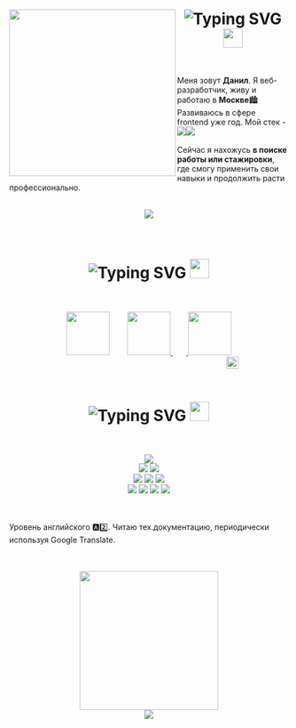 <div align="center">
  <img src="https://devathon.com/wp-content/uploads/2020/01/react-js-developers-devathon-2-1.png" width="300" align="left">
  <h1>
    <img src="https://readme-typing-svg.herokuapp.com?font=Ariel&weight=900&size=33&duration=1000&pause=1000&color=000000&vCenter=true&width=121&height=36&lines=%D0%9F%D1%80%D0%B8%D0%B2%D0%B5%D1%82!" alt="Typing SVG" />
    <img src="https://s12.gifyu.com/images/SQHG6.gif" width="35">
  </h1>
</div>
<div>
<br>
  <p>Меня зовут <b>Данил</b>. Я веб-разработчик, живу и работаю в <b>Москве</b>🏙️Развиваюсь в сфере frontend уже год. Мой стек - 
<img src="https://img.shields.io/badge/vuejs-%2335495e.svg?style=for-the-badge&logo=vuedotjs&logoColor=%234FC08D"><img src="https://img.shields.io/badge/node.js-6DA55F?style=for-the-badge&logo=node.js&logoColor=white">
    <br><br> Сейчас я нахожусь <b>в поиске работы или стажировки</b>, где смогу применить свои навыки и продолжить расти профессионально.</p>
<br>
  <div align="center">
  <img src="https://github-profile-trophy.vercel.app/?username=Peper0niSpray&theme=discord&column=-1&no-frame=true&no-bg=true&title=Followers,Commit,Repositories">
</div>
</div>
<br>
<br>
<div align="center">
  <h1>
    <img src="https://readme-typing-svg.herokuapp.com?font=Ariel&weight=900&size=33&duration=1000&pause=1000&color=000000&vCenter=true&width=146&height=36&lines=%D0%9A%D0%BE%D0%BD%D1%82%D0%B0%D0%BA%D1%82%D1%8B" alt="Typing SVG" />
    <img src="https://cdn-0.emojis.wiki/emoji-pics-lf/telegram/telephone-receiver-telegram.gif" width="35">
  </h1>
  <br>
<br>
  <a href="pasechnik.dany@yandex.ru"><img src="https://i.ibb.co/h8p00Rg/gmail.png" width="78"></a>
  <img src="https://img.alicdn.com/imgextra/i4/6000000003119/O1CN01XwOE5b1YuXpzFNGwq_!!6000000003119-0-tbvideo.jpg" width="24" height="0">
  <a href="https://t.me/Chandelier_In_Space"><img src="https://i.ibb.co/RN5bQkM/telegram-1.png" width="78"> 
  <img src="https://img.alicdn.com/imgextra/i4/6000000003119/O1CN01XwOE5b1YuXpzFNGwq_!!6000000003119-0-tbvideo.jpg" width="24" height="0">
  <a href="https://hh.ru/resume/dce6c561ff058943e00039ed1f363948437079?customDomain=1"><img src="https://upload.wikimedia.org/wikipedia/commons/7/79/HeadHunter_logo.png" width="78"></a>
<br>
<img src="https://img.alicdn.com/imgextra/i4/6000000003119/O1CN01XwOE5b1YuXpzFNGwq_!!6000000003119-0-tbvideo.jpg" width="298" height="0">
<img src="https://chatdoma.ru/wa-data/public/shop/img/source.gif" width="22">
</div>
<br>
<div align="center">
<h1>
  <img src="https://readme-typing-svg.herokuapp.com?font=Ariel&weight=900&size=33&duration=1000&pause=1000&color=000000&vCenter=true&width=202&height=36&lines=%E3%85%A4%E3%85%A4%D0%AF%D0%B7%D1%8B%D0%BA%D0%B8%E3%85%A4%E3%85%A4;%D0%98%D0%BD%D1%81%D1%82%D1%80%D1%83%D0%BC%D0%B5%D0%BD%D1%82%D1%8B" alt="Typing SVG" />
  <img src="https://s12.gifyu.com/images/SQKME.gif" width="35">
</h1> 
</div>
<br>
<br>
<div align="center">
<div align="center">
<div align="center">
<div align="center">
<img src="https://img.shields.io/badge/javascript-%23323330.svg?style=for-the-badge&logo=javascript&logoColor=%23F7DF1E" />
</div>
<img src="https://img.shields.io/badge/vuejs-%2335495e.svg?style=for-the-badge&logo=vuedotjs&logoColor=%234FC08D" />
<img src="https://img.shields.io/badge/node.js-6DA55F?style=for-the-badge&logo=node.js&logoColor=white" />
</div>
<img src="https://img.shields.io/badge/Vuetify-1867C0?style=for-the-badge&logo=vuetify&logoColor=AEDDFF" />
<img src="https://img.shields.io/badge/webpack-%238DD6F9.svg?style=for-the-badge&logo=webpack&logoColor=black" />
<img src="https://img.shields.io/badge/SASS-hotpink.svg?style=for-the-badge&logo=SASS&logoColor=white" />
</div>
<img src="https://img.shields.io/badge/postgres-%23316192.svg?style=for-the-badge&logo=postgresql&logoColor=white">
  <img src="https://img.shields.io/badge/docker-%230db7ed.svg?style=for-the-badge&logo=docker&logoColor=white">
<img src="https://img.shields.io/badge/Postman-FF6C37?style=for-the-badge&logo=postman&logoColor=white">
<img src="https://img.shields.io/badge/git-%23121011.svg?style=for-the-badge&logo=git&logoColor=white">
</div>
<br>
<br>
    <p>Уровень английского 🅰️2️⃣. Читаю тех.документацию, периодически используя Google Translate.</p>
<br>
<br>
<div align="center">
<img src="https://media.giphy.com/media/v1.Y2lkPTc5MGI3NjExeGg1dGxjZmhlcm1qcHI1azFxNnQzdDF4MWppaHNxeWh2eno3ZW8xZyZlcD12MV9pbnRlcm5hbF9naWZfYnlfaWQmY3Q9Zw/SWoSkN6DxTszqIKEqv/giphy.gif" width="250">  <br>
  <img src="https://komarev.com/ghpvc/?username=Peper0niSpray&color=blueviolet&label=PROFILE+VIEWS">
</div>

